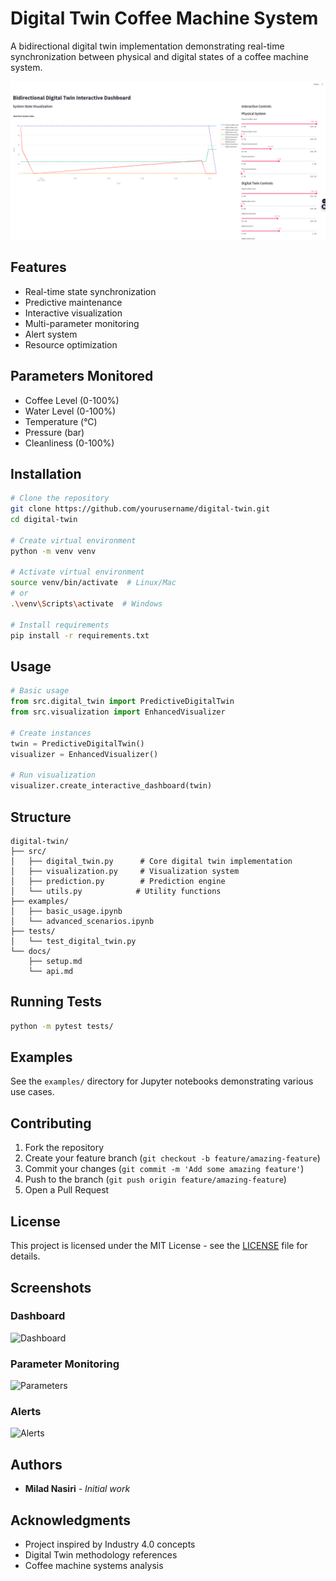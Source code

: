 # Digital Twin Coffee Machine System

A bidirectional digital twin implementation demonstrating real-time synchronization between physical and digital states of a coffee machine system.

![Digital Twin Dashboard](https://raw.githubusercontent.com/miladnasiri/Digital-Twin-Coffee-Machine-System/main/docs/Screenshot%20from%202024-11-05%2017-14-29.png)


## Features

- Real-time state synchronization
- Predictive maintenance
- Interactive visualization
- Multi-parameter monitoring
- Alert system
- Resource optimization

## Parameters Monitored

- Coffee Level (0-100%)
- Water Level (0-100%)
- Temperature (°C)
- Pressure (bar)
- Cleanliness (0-100%)

## Installation

```bash
# Clone the repository
git clone https://github.com/yourusername/digital-twin.git
cd digital-twin

# Create virtual environment
python -m venv venv

# Activate virtual environment
source venv/bin/activate  # Linux/Mac
# or
.\venv\Scripts\activate  # Windows

# Install requirements
pip install -r requirements.txt
```

## Usage

```python
# Basic usage
from src.digital_twin import PredictiveDigitalTwin
from src.visualization import EnhancedVisualizer

# Create instances
twin = PredictiveDigitalTwin()
visualizer = EnhancedVisualizer()

# Run visualization
visualizer.create_interactive_dashboard(twin)
```

## Structure

```
digital-twin/
├── src/
│   ├── digital_twin.py      # Core digital twin implementation
│   ├── visualization.py     # Visualization system
│   ├── prediction.py        # Prediction engine
│   └── utils.py            # Utility functions
├── examples/
│   ├── basic_usage.ipynb
│   └── advanced_scenarios.ipynb
├── tests/
│   └── test_digital_twin.py
└── docs/
    ├── setup.md
    └── api.md
```

## Running Tests

```bash
python -m pytest tests/
```

## Examples

See the `examples/` directory for Jupyter notebooks demonstrating various use cases.

## Contributing

1. Fork the repository
2. Create your feature branch (`git checkout -b feature/amazing-feature`)
3. Commit your changes (`git commit -m 'Add some amazing feature'`)
4. Push to the branch (`git push origin feature/amazing-feature`)
5. Open a Pull Request

## License

This project is licensed under the MIT License - see the [LICENSE](LICENSE) file for details.

## Screenshots

### Dashboard
![Dashboard](docs/images/dashboard.png)

### Parameter Monitoring
![Parameters](docs/images/parameters.png)

### Alerts
![Alerts](docs/images/alerts.png)

## Authors

* **Milad Nasiri** - *Initial work*

## Acknowledgments

* Project inspired by Industry 4.0 concepts
* Digital Twin methodology references
* Coffee machine systems analysis
